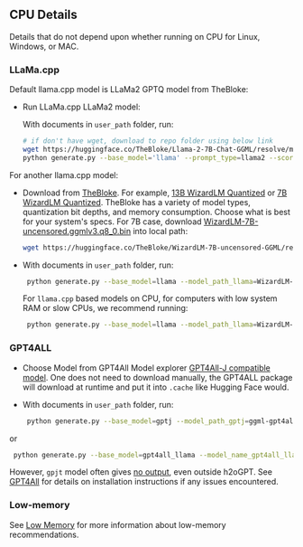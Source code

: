 ## CPU Details

Details that do not depend upon whether running on CPU for Linux, Windows, or MAC.

### LLaMa.cpp 

Default llama.cpp model is LLaMa2 GPTQ model from TheBloke:
 
* Run LLaMa.cpp LLaMa2 model:

    With documents in `user_path` folder, run:
   ```bash
   # if don't have wget, download to repo folder using below link
   wget https://huggingface.co/TheBloke/Llama-2-7B-Chat-GGML/resolve/main/llama-2-7b-chat.ggmlv3.q8_0.bin
   python generate.py --base_model='llama' --prompt_type=llama2 --score_model=None --langchain_mode='UserData' --user_path=user_path
   ```

For another llama.cpp model:

* Download from [TheBloke](https://huggingface.co/TheBloke).  For example, [13B WizardLM Quantized](https://huggingface.co/TheBloke/wizardLM-13B-1.0-GGML) or [7B WizardLM Quantized](https://huggingface.co/TheBloke/WizardLM-7B-uncensored-GGML).  TheBloke has a variety of model types, quantization bit depths, and memory consumption.  Choose what is best for your system's specs.  For 7B case, download [WizardLM-7B-uncensored.ggmlv3.q8_0.bin](https://huggingface.co/TheBloke/WizardLM-7B-uncensored-GGML/resolve/main/WizardLM-7B-uncensored.ggmlv3.q8_0.bin) into local path:
   ```bash
   wget https://huggingface.co/TheBloke/WizardLM-7B-uncensored-GGML/resolve/main/WizardLM-7B-uncensored.ggmlv3.q8_0.bin
   ```
* With documents in `user_path` folder, run:
  ```bash
   python generate.py --base_model=llama --model_path_llama=WizardLM-7B-uncensored.ggmlv3.q8_0.bin --score_model=None --langchain_mode='UserData' --user_path=user_path
  ```
  For `llama.cpp` based models on CPU, for computers with low system RAM or slow CPUs, we recommend running:
  ```bash
   python generate.py --base_model=llama --model_path_llama=WizardLM-7B-uncensored.ggmlv3.q8_0.bin --llamacpp_dict="{use_mlock:False,n_batch:256}" --max_seq_len=512 --score_model=None --langchain_mode='UserData' --user_path=user_path
  ```

### GPT4ALL

* Choose Model from GPT4All Model explorer [GPT4All-J compatible model](https://gpt4all.io/index.html). One does not need to download manually, the GPT4ALL package will download at runtime and put it into `.cache` like Hugging Face would.

* With documents in `user_path` folder, run:
  ```bash
   python generate.py --base_model=gptj --model_path_gptj=ggml-gpt4all-j-v1.3-groovy.bin --score_model=None --langchain_mode='UserData' --user_path=user_path
  ```
or
  ```bash
   python generate.py --base_model=gpt4all_llama --model_name_gpt4all_llama=ggml-wizardLM-7B.q4_2.bin --score_model=None --langchain_mode='UserData' --user_path=user_path
  ```
   However, `gpjt` model often gives [no output](FAQ.md#gpt4all-not-producing-output), even outside h2oGPT.  See [GPT4All](https://github.com/nomic-ai/gpt4all) for details on installation instructions if any issues encountered.

### Low-memory

See [Low Memory](FAQ.md#low-memory-mode) for more information about low-memory recommendations.


